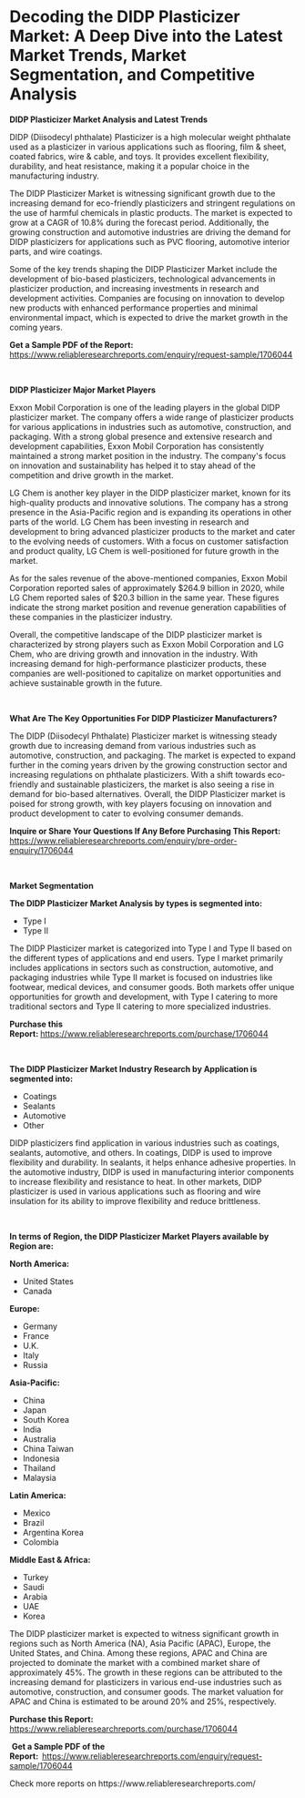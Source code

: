 <p><h1>Decoding the DIDP Plasticizer Market: A Deep Dive into the Latest Market Trends, Market Segmentation, and Competitive Analysis</h1></p><p><strong>DIDP Plasticizer Market Analysis and Latest Trends</strong></p>
<p><p>DIDP (Diisodecyl phthalate) Plasticizer is a high molecular weight phthalate used as a plasticizer in various applications such as flooring, film & sheet, coated fabrics, wire & cable, and toys. It provides excellent flexibility, durability, and heat resistance, making it a popular choice in the manufacturing industry.</p><p>The DIDP Plasticizer Market is witnessing significant growth due to the increasing demand for eco-friendly plasticizers and stringent regulations on the use of harmful chemicals in plastic products. The market is expected to grow at a CAGR of 10.8% during the forecast period. Additionally, the growing construction and automotive industries are driving the demand for DIDP plasticizers for applications such as PVC flooring, automotive interior parts, and wire coatings.</p><p>Some of the key trends shaping the DIDP Plasticizer Market include the development of bio-based plasticizers, technological advancements in plasticizer production, and increasing investments in research and development activities. Companies are focusing on innovation to develop new products with enhanced performance properties and minimal environmental impact, which is expected to drive the market growth in the coming years.</p></p>
<p><strong>Get a Sample PDF of the Report:&nbsp;</strong> <a href="https://www.reliableresearchreports.com/enquiry/request-sample/1706044">https://www.reliableresearchreports.com/enquiry/request-sample/1706044</a></p>
<p>&nbsp;</p>
<p><strong>DIDP Plasticizer Major Market Players</strong></p>
<p><p>Exxon Mobil Corporation is one of the leading players in the global DIDP plasticizer market. The company offers a wide range of plasticizer products for various applications in industries such as automotive, construction, and packaging. With a strong global presence and extensive research and development capabilities, Exxon Mobil Corporation has consistently maintained a strong market position in the industry. The company's focus on innovation and sustainability has helped it to stay ahead of the competition and drive growth in the market. </p><p>LG Chem is another key player in the DIDP plasticizer market, known for its high-quality products and innovative solutions. The company has a strong presence in the Asia-Pacific region and is expanding its operations in other parts of the world. LG Chem has been investing in research and development to bring advanced plasticizer products to the market and cater to the evolving needs of customers. With a focus on customer satisfaction and product quality, LG Chem is well-positioned for future growth in the market. </p><p>As for the sales revenue of the above-mentioned companies, Exxon Mobil Corporation reported sales of approximately $264.9 billion in 2020, while LG Chem reported sales of $20.3 billion in the same year. These figures indicate the strong market position and revenue generation capabilities of these companies in the plasticizer industry. </p><p>Overall, the competitive landscape of the DIDP plasticizer market is characterized by strong players such as Exxon Mobil Corporation and LG Chem, who are driving growth and innovation in the industry. With increasing demand for high-performance plasticizer products, these companies are well-positioned to capitalize on market opportunities and achieve sustainable growth in the future.</p></p>
<p>&nbsp;</p>
<p><strong>What Are The Key Opportunities For DIDP Plasticizer Manufacturers?</strong></p>
<p><p>The DIDP (Diisodecyl Phthalate) Plasticizer market is witnessing steady growth due to increasing demand from various industries such as automotive, construction, and packaging. The market is expected to expand further in the coming years driven by the growing construction sector and increasing regulations on phthalate plasticizers. With a shift towards eco-friendly and sustainable plasticizers, the market is also seeing a rise in demand for bio-based alternatives. Overall, the DIDP Plasticizer market is poised for strong growth, with key players focusing on innovation and product development to cater to evolving consumer demands.</p></p>
<p><strong>Inquire or Share Your Questions If Any Before Purchasing This Report:</strong> <a href="https://www.reliableresearchreports.com/enquiry/pre-order-enquiry/1706044">https://www.reliableresearchreports.com/enquiry/pre-order-enquiry/1706044</a></p>
<p>&nbsp;</p>
<p><strong>Market Segmentation</strong></p>
<p><strong>The DIDP Plasticizer Market Analysis by types is segmented into:</strong></p>
<p><ul><li>Type I</li><li>Type II</li></ul></p>
<p><p>The DIDP Plasticizer market is categorized into Type I and Type II based on the different types of applications and end users. Type I market primarily includes applications in sectors such as construction, automotive, and packaging industries while Type II market is focused on industries like footwear, medical devices, and consumer goods. Both markets offer unique opportunities for growth and development, with Type I catering to more traditional sectors and Type II catering to more specialized industries.</p></p>
<p><strong>Purchase this Report:&nbsp;</strong><a href="https://www.reliableresearchreports.com/purchase/1706044">https://www.reliableresearchreports.com/purchase/1706044</a></p>
<p>&nbsp;</p>
<p><strong>The DIDP Plasticizer Market Industry Research by Application is segmented into:</strong></p>
<p><ul><li>Coatings</li><li>Sealants</li><li>Automotive</li><li>Other</li></ul></p>
<p><p>DIDP plasticizers find application in various industries such as coatings, sealants, automotive, and others. In coatings, DIDP is used to improve flexibility and durability. In sealants, it helps enhance adhesive properties. In the automotive industry, DIDP is used in manufacturing interior components to increase flexibility and resistance to heat. In other markets, DIDP plasticizer is used in various applications such as flooring and wire insulation for its ability to improve flexibility and reduce brittleness.</p></p>
<p>&nbsp;</p>
<p><strong>In terms of Region, the DIDP Plasticizer Market Players available by Region are:</strong></p>
<p>
    <p> <strong> North America: </strong>
        <ul>
            <li>United States</li>
            <li>Canada</li>
        </ul>
        </p> 
    <p> <strong> Europe: </strong>
        <ul>
            <li>Germany</li>
            <li>France</li>
            <li>U.K.</li>
            <li>Italy</li>
            <li>Russia</li>
        </ul>
        </p> 
    <p> <strong> Asia-Pacific: </strong>
        <ul>
            <li>China</li>
            <li>Japan</li>
            <li>South Korea</li>
            <li>India</li>
            <li>Australia</li>
            <li>China Taiwan</li>
            <li>Indonesia</li>
            <li>Thailand</li>
            <li>Malaysia</li>
        </ul>
        </p> 
    <p> <strong> Latin America: </strong>
        <ul>
            <li>Mexico</li>
            <li>Brazil</li>
            <li>Argentina Korea</li>
            <li>Colombia</li>
        </ul>
        </p> 
    <p> <strong> Middle East & Africa: </strong>
        <ul>
            <li>Turkey</li>
            <li>Saudi</li>
            <li>Arabia</li>
            <li>UAE</li>
            <li>Korea</li>
        </ul>
    </p>
    </p>
<p><p>The DIDP plasticizer market is expected to witness significant growth in regions such as North America (NA), Asia Pacific (APAC), Europe, the United States, and China. Among these regions, APAC and China are projected to dominate the market with a combined market share of approximately 45%. The growth in these regions can be attributed to the increasing demand for plasticizers in various end-use industries such as automotive, construction, and consumer goods. The market valuation for APAC and China is estimated to be around 20% and 25%, respectively.</p></p>
<p><strong>Purchase this Report: </strong><a href="https://www.reliableresearchreports.com/purchase/1706044">https://www.reliableresearchreports.com/purchase/1706044</a></p>
<p>&nbsp;<strong>Get a Sample PDF of the Report:&nbsp;&nbsp;</strong><a href="https://www.reliableresearchreports.com/enquiry/request-sample/1706044">https://www.reliableresearchreports.com/enquiry/request-sample/1706044</a></p>
<p><strong></strong></p>
<p>Check more reports on https://www.reliableresearchreports.com/</p>